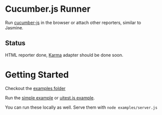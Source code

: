# Cucumber.js Runner

Run [cucumber-js](https://raw.github.com/cucumber/cucumber-js) in the browser or attach other reporters, similar to Jasmine.

## Status

HTML reporter done, [Karma](http://karma-runner.github.com) adapter should be done soon.

# Getting Started

Checkout the [examples folder](https://github.com/jperl/cucumber-js-runner/tree/master/examples)

Run the [simple example](http://jperl.github.com/cucumber-js-runner/examples/simple/CucumberFeatureRunner.html) or [uitest.js example](http://jperl.github.com/cucumber-js-runner/examples/uitest/CucumberFeatureRunner.html).

You can run these locally as well. Serve them with `node examples/server.js`